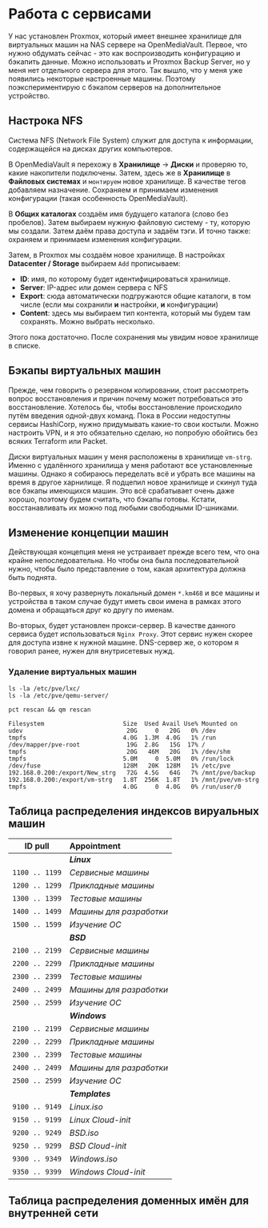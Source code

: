 # Работа с сервисами

У нас установлен Proxmox, который имеет внешнее хранилище для виртуальных машин на NAS сервере на OpenMediaVault. Первое, что нужно обдумать сейчас - это как воспроизводить конфигурацию и бэкапить данные. Можно использовать и Proxmox Backup Server, но у меня нет отдельного сервера для этого. Так вышло, что у меня уже появились некоторые настроенные машины. Поэтому поэкспериментирую с бэкапом серверов на дополнительное устройство.

## Настрока NFS

Система NFS (Network File System) служит для доступа к информации, содержащейся на дисках других компьютеров.

В OpenMediaVault я перехожу в **Хранилище** -> **Диски** и проверяю то, какие накопители подключены. Затем, здесь же в **Хранилище** в **Файловых системах** и `монтируем` новое хранилище. В качестве тегов добавляем назначение. Сохраняем и принимаем изменения конфигурации (такая особенность OpenMediaVault).

В **Общих каталогах** создаём имя будущего каталога (слово без пробелов). Затем выбираем нужную файловую систему - ту, которую мы создали. Затем даём права доступа и задаём тэги. И точно также: охраняем и принимаем изменения конфигурации.

Затем, в Proxmox мы создаём новое хранилище. В настройках **Datacenter / Storage** выбираем `Add` прописываем:

- **ID**: имя, по  которому будет идентифицироваться хранилище.
- **Server**: IP-адрес или домен сервера с NFS
- **Export**: сюда автоматически подгружаются общие каталоги, в том числе (если мы сохранили **и** настройки, **и** конфигурации)
- **Content**: здесь мы выбираем тип контента, который мы будем там сохранять. Можно выбрать несколько.

Этого пока достаточно. После сохранения мы увидим новое хранилище в списке.

## Бэкапы виртуальных машин

Прежде, чем говорить о резервном копировании, стоит рассмотреть вопрос восстановления и причин почему может потребоваться это восстановление. Хотелось бы, чтобы восстановление происходило путём введения одной-двух команд. Пока в России недоступны сервисы HashiCorp, нужно придумывать какие-то свои костыли. Можно настроить VPN, и я это обязательно сделаю, но попробую обойтись без всяких Terraform или Packet.

Диски виртуальных машин у меня расположены в хранилище `vm-strg`. Именно с удалённого хранилища у меня работают все установленные машины. Однако я собираюсь переделать всё и убрать все машины на время в другое харнилище. Я подцепил новое хранилище и скинул туда все бэкапы имеющихся машин. Это всё срабатывает очень даже хорошо, поэтому будем считать, что бэкапы готовы. Кстати, восстанавливать их можно под любыми свободными ID-шниками.

## Изменение концепции машин

Действующая концепция меня не устраивает прежде всего тем, что она крайне непоследовательна. Но чтобы она была последовательной нужно, чтобы было представление о том, какая архитектура должна быть поднята.

Во-первых, я хочу развернуть локальный домен `*.km468` и все машины и устройства в таком случае будут иметь свои имена в рамках этого домена и обращаться друг ко другу по именам.

Во-вторых, будет установлен прокси-сервер. В качестве данного сервиса будет использоваться `Nginx Proxy`. Этот сервис нужен скорее для доступа извне к нужной машине. DNS-сервер же, о котором я говорил ранее, нужен для внутрисетевых нужд.

### Удаление виртуальных машин

```shell
ls -la /etc/pve/lxc/
ls -la /etc/pve/qemu-server/

pct rescan && qm rescan
```

```shell
Filesystem                      Size  Used Avail Use% Mounted on
udev                             20G     0   20G   0% /dev
tmpfs                           4.0G  1.3M  4.0G   1% /run
/dev/mapper/pve-root             19G  2.8G   15G  17% /
tmpfs                            20G   46M   20G   1% /dev/shm
tmpfs                           5.0M     0  5.0M   0% /run/lock
/dev/fuse                       128M   20K  128M   1% /etc/pve
192.168.0.200:/export/New_strg   72G  4.5G   64G   7% /mnt/pve/backup
192.168.0.200:/export/vm-strg   1.8T  256K  1.8T   1% /mnt/pve/vm-strg
tmpfs                           4.0G     0  4.0G   0% /run/user/0
```

## Таблица распределения индексов вируальных машин

ID pull | Appointment
:--:|:--
| | ***Linux***
`1100 .. 1199` | *Сервисные машины*
`1200 .. 1299` | *Прикладные машины*
`1300 .. 1399` | *Тестовые машины*
`1400 .. 1499` | *Машины для разработки*
`1500 .. 1599` | *Изучение ОС*
| | ***BSD***
`2100 .. 2199` | *Сервисные машины*
`2200 .. 2299` | *Прикладные машины*
`2300 .. 2399` | *Тестовые машины*
`2400 .. 2499` | *Машины для разработки*
`2500 .. 2599` | *Изучение ОС*
| | ***Windows***
`2100 .. 2199` | *Сервисные машины*
`2200 .. 2299` | *Прикладные машины*
`2300 .. 2399` | *Тестовые машины*
`2400 .. 2499` | *Машины для разработки*
`2500 .. 2599` | *Изучение ОС*
| | ***Templates***
`9100 .. 9149` | *Linux.iso*
`9150 .. 9199` | *Linux Cloud-init*
`9200 .. 9249` | *BSD.iso*
`9250 .. 9299` | *BSD Cloud-init*
`9300 .. 9349` | *Windows.iso*
`9350 .. 9399` | *Windows Cloud-init*


## Таблица распределения доменных имён для внутренней сети


